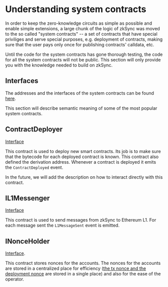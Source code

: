 # Understanding system contracts

In order to keep the zero-knowledge circuits as simple as possible and enable simple extensions, a large chunk of the logic of zkSync was moved to the so called "system contracts" -- a set of contracts that have special priviliges and serve special purposes, e.g. deployment of contracts, making sure that the user pays only once for publishing contracts' calldata, etc.

Until the code for the system contracts has gone thorough testing, the code for all the system contracts will not be public. This section will only provide you with the knowledge needed to build on zkSync.

## Interfaces

The addresses and the interfaces of the system contracts can be found [here](https://github.com/matter-labs/v2-testnet-contracts/blob/main/l2/system-contracts/Constants.sol).

This section will describe semantic meaning of some of the most popular system contracts.

## ContractDeployer

[Interface](https://github.com/matter-labs/v2-testnet-contracts/blob/6a93ff85d33dfff0008624eb9777d5a07a26c55d/l2/system-contracts/interfaces/IContractDeployer.sol#L5)

This contract is used to deploy new smart contracts. Its job is to make sure that the bytecode for each deployed contract is known. This contract also defined the derivation address. Whenever a contract is deployed it emits the `ContractDeployed` event.

In the future, we will add the description on how to interact directly with this contract.

## IL1Messenger

[Interface](https://github.com/matter-labs/v2-testnet-contracts/blob/6a93ff85d33dfff0008624eb9777d5a07a26c55d/l2/system-contracts/interfaces/IL1Messenger.sol#L5)

This contract is used to send messages from zkSync to Ethereum L1. For each message sent the `L1MessageSent` event is emitted.

## INonceHolder

[Interface](https://github.com/matter-labs/v2-testnet-contracts/blob/6a93ff85d33dfff0008624eb9777d5a07a26c55d/l2/system-contracts/interfaces/INonceHolder.sol#L5).

This contract stores nonces for the accounts. The nonces for the accounts are stored in a centralized place for efficiency ([the tx nonce and the deployment nonce](./contracts.md#differences-in-create-behaviour) are stored in a single place) and also for the ease of the operator.
